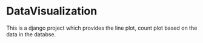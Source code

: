 # DataVisualization
This is a django project which provides the line plot, count plot based on the data in the databse. 
